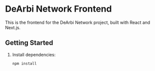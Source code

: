 # DeArbi Network Frontend

This is the frontend for the DeArbi Network project, built with React and Next.js.

## Getting Started

1. Install dependencies:
   ```bash
   npm install
